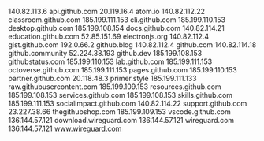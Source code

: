 140.82.113.6 api.github.com
20.119.16.4 atom.io
140.82.112.22 classroom.github.com
185.199.111.153 cli.github.com
185.199.110.153 desktop.github.com
185.199.108.154 docs.github.com
140.82.114.21 education.github.com
52.85.151.69 electronjs.org
140.82.112.4 gist.github.com
192.0.66.2 github.blog
140.82.112.4 github.com
140.82.114.18 github.community
52.224.38.193 github.dev
185.199.108.153 githubstatus.com
185.199.110.153 lab.github.com
185.199.111.153 octoverse.github.com
185.199.111.153 pages.github.com
185.199.110.153 partner.github.com
20.118.48.3 primer.style
185.199.111.133 raw.githubusercontent.com
185.199.109.153 resources.github.com
185.199.108.153 services.github.com
185.199.108.153 skills.github.com
185.199.111.153 socialimpact.github.com
140.82.114.22 support.github.com
23.227.38.66 thegithubshop.com
185.199.109.153 vscode.github.com
136.144.57.121 download.wireguard.com
136.144.57.121 wireguard.com
136.144.57.121 www.wireguard.com
